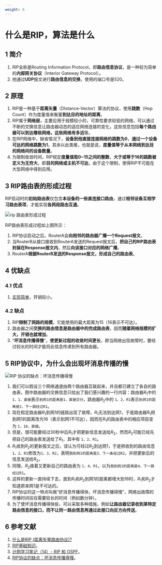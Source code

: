 ```yaml
---
weight: 6
---
```


# 什么是RIP，算法是什么

## 1 简介

1. RIP全称是Routing Information Protocol，即**路由信息协议**，是一种较为简单的**内部网关协议**（Interior Gateway Protocol）。
2. 他通过**UDP**报文进行**路由信息的交换**，使用的端口号是520。

## 2 原理

1. RIP是一种基于**距离矢量**（DIstance-Vector）算法的协议，使用**跳数**（Hop Count）作为度量值来衡量**到达目的地址的距离**。
2. RIP属于**网络层**，主要应用于规模较小的，可靠性要求较低的网络，可以通过不断的交换信息让路由器动态的适应网络连接的变化，这些信息包括**每个路由器可以到达哪些网络，这些网络有多远**等。
3. 在RIP网络中，缺省情况下，**设备到他直接连接网络的跳数为0**，**通过一个设备可达的网络跳数为1**，其余以此类推，也就是说，**度量值等于从本网络到达目的网络间的设备数量**。
4. 为限制收敛时间，RIP规定**度量值取0~15之间的整数**，**大于或等于16的跳数被定义为无穷大**，即**目的网络或主机不可达**，由于这个限制，使得RIP不可能在大型网络中得到应用。

## 3 RIP路由表的形成过程

RIP启动时的**初始路由表**仅包含**本设备的一些直连接口路由**，通过**相邻设备互相学习路由表项**，才能实现**各网段路由互通**。

![rip 路由表形成过程](./media/202105/2021-05-06_104111.png)

RIP路由表形成过程如上图所示：

1. RIP协议启动之后，RouterA会**向相邻的路由器广播一个Request报文**。
2. 当RouterB从接口接收到RouterA发送的Request报文后，**把自己的RIP路由表封装在Response报文内**，然后**向该接口对应的网络广播**。
3. RouterA**根据RouterB发送的Response报文，形成自己的路由表**。

## 4 优缺点

### 4.1 优点

1. [实现简单]()，开销较小。

### 4.2 缺点

1. RIP**限制了网路的规模**，它能使用的最大距离为15（16表示不可达）。
2. 路由器之间**交换的路由信息是路由器中的完成路由表**，因而**随着网络规模的扩大，开销也就增加**。
3. “**坏消息传播得慢**”，**使更新过程的收敛时间更长**，即当网络出现故障时，要经过较长的时间才能将此信息传递到所有路由器。

## 5 RIP协议中，为什么会出现坏消息传播的慢

![RIP 协议的缺点：坏消息传播得慢](./media/202105/2021-05-06_113753.png)

1. 我们可以假设三个网络通道由两个路由器互联起来，并且都已建立了各自的路由表，图中路由器的交换信息只给出了我们感兴趣的一行内容：路由器$R_1$中的 `1，1，直接`表示`到网1的距离是1，直接交付`，路由器$R_2$中的 `1，2，R1`表示`到网1的距离是2，下一跳经过R1`。
2. 现在假定路由器$R_1$到网1的链路出现了故障，$R_1$无法到达网1，于是路由器$R_1$把到网1的距离改为16（表示到网1不可达），因而在$R_1$的路由表中的相应项目变为 `1，16，直接`。
3. 但是，很可能要经过30秒中后$R_1$才把更新信息发送给$R_2$，然而$R_2$可能已经先把自己的路由表发送给了$R_1$，其中有 `1，2，R1`。
4. $R_1$收到$R_2$的更新报文之后，误认为可经过$R_2$到达网1，于是把收到的路由信息 `1，2，R1`修改为`1，3，R2`，表明`我到网1的距离是3，下一条经过R2`，并把更新后的信息发送给$R_2$。
5. 同理，$R_2$接着又更新自己的路由表为 `1，4，R1`，以为`我到网1的距离是4，下一跳经过R1`。
6. 这样的更新一直持续下去，直到$R_1$和$R_2$到网1的距离都增大到16时，$R_1$和$R_2$才知道原来网1是不可达的。
7. RIP协议的这一特点叫做“好消息传播得快，坏消息传播得慢”，网络出故障的传播时间往往需要较长的时间（例如数分钟）。
8. 为了使坏消息传播得快些，可以采取多种措施，例如**让路由器记录收到某特定路由信息的接口，而不让同一路由信息再通过此接口向反方向传送**。

## 6 参考文献

1. [什么是RIP (距离矢量路由协议)?](https://github.com/wolverinn/Waking-Up/blob/master/Computer%20Network.md#%E4%BB%80%E4%B9%88%E6%98%AFRIP-Routing-Information-Protocol-%E8%B7%9D%E7%A6%BB%E7%9F%A2%E9%87%8F%E8%B7%AF%E7%94%B1%E5%8D%8F%E8%AE%AE-%E7%AE%97%E6%B3%95%E6%98%AF%E4%BB%80%E4%B9%88)
2. [RIP基础知识](https://cshihong.github.io/2018/03/23/RIP%E5%9F%BA%E7%A1%80%E7%9F%A5%E8%AF%86)。
3. [计网学习笔记（14）- RIP 和 OSPF](https://www.jianshu.com/p/6d7d9c614440)。
4. [RIP协议的缺点：坏消息传播得慢](https://lichtmiao.github.io/2018/08/31/Tech/Computer%20Network/RIP%E5%8D%8F%E8%AE%AE%E7%9A%84%E7%BC%BA%E7%82%B9%EF%BC%9A%E5%9D%8F%E6%B6%88%E6%81%AF%E4%BC%A0%E6%92%AD%E5%BE%97%E6%85%A2)。
